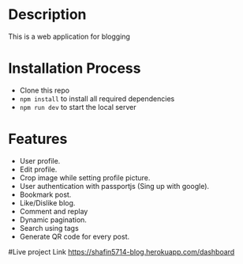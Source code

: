 # Description
This is a web application for blogging 

# Installation Process 
* Clone this repo
*  ` npm install `  to install all required dependencies
* `npm run dev`  to start the local server

# Features 
* User profile.
* Edit profile.
* Crop image while setting profile picture.
* User authentication with passportjs (Sing up with google).
* Bookmark post.
* Like/Dislike blog.
* Comment and replay 
* Dynamic pagination.
* Search using tags 
* Generate QR code for every post.

#Live project Link https://shafin5714-blog.herokuapp.com/dashboard
